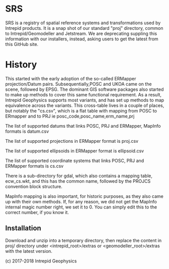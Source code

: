 # SRS
SRS is a registry of spatial reference systems and transformations used by Intrepid products.
It is a snap shot of our standard "proj" directory, common to Intrepid/Geomodeller and Jetstream.
We are deprecating suppling this information with our installers, instead, asking users to get the latest from this GitHub site.

# History
This started with the early adoption of the so-called ERMapper projection/Datum pairs.
Subsequentially,POSC and UKOA came on the scene, followed by EPSG.
The dominant GIS software packages also started to make up methods to cover this same functional requirement.
As a result, Intrepid Geophysics supports most variants, and has set up methods to map equivalence across the variants.
This cross-table lives in a couple of places, but notably the "cs.csv", which is a flat table with mapping from POSC to ERmapper
and to PRJ  ie posc_code,posc_name,erm_name,prj

The list of supported datums that links POSC, PRJ and ERMapper, MapInfo formats is datum.csv

The list of supported projections in ERMapper format is proj.csv

The list of supported ellipsoids in ERMapper format is ellipsoid.csv

The list of supported coordinate systems that links POSC, PRJ and ERMapper formats is cs.csv

There is a sub-directory for gdal, which also contains a mapping table, ecw_cs.wkt, and this has the common name, followed by the PROJCS convention block structure.

MapInfo mapping is also important, for historic purposes, as they also came up with their own methods. If, for any reason, we did not get the MapInfo internal magic number right, we set it to 0. You can simply edit this to the correct number, if you know it.

## Installation
Download and unzip into a temporary directory, then replace the content in proj/ directory under <intrepid_root>/extras or <geomodeller_root>/extras with the latest version. 

(c) 2017-2018 Intrepid Geophysics
